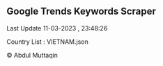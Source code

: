 

## Google Trends Keywords Scraper 
 
Last Update 11-03-2023 , 23:48:26

Country List :
VIETNAM.json



© Abdul Muttaqin 
